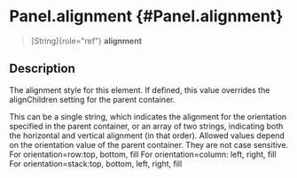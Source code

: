 Panel.alignment {#Panel.alignment}
===============

> [String]{role="ref"} **alignment**

Description
-----------

The alignment style for this element. If defined, this value overrides
the alignChildren setting for the parent container.

This can be a single string, which indicates the alignment for the
orientation specified in the parent container, or an array of two
strings, indicating both the horizontal and vertical alignment (in that
order). Allowed values depend on the orientation value of the parent
container. They are not case sensitive. For orientation=row:top, bottom,
fill For orientation=column: left, right, fill For
orientation=stack:top, bottom, left, right, fill
